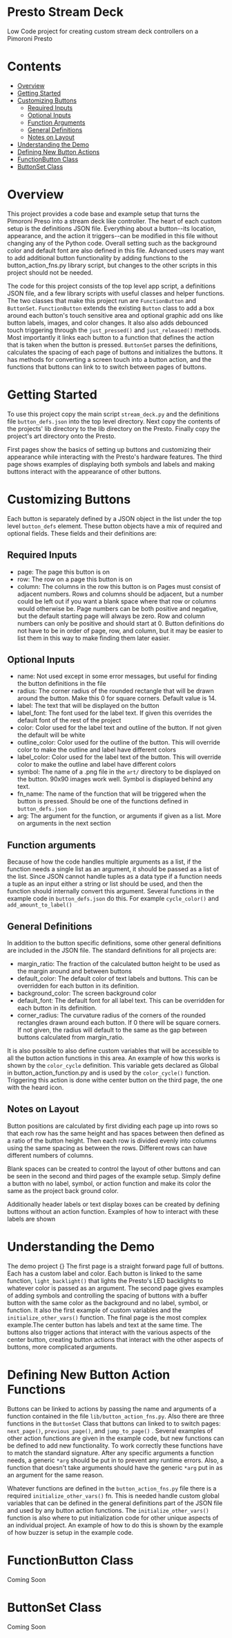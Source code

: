 # Presto Stream Deck

Low Code project for creating custom stream deck controllers on a Pimoroni Presto

# Contents
* [Overview](#overview)
* [Getting Started](#getting-started)
* [Customizing Buttons](#customizing-buttons)
    * [Required Inputs](#required-inputs)
    * [Optional Inputs](#optional-inputs)
    * [Function Arguments](#function-arguments)
    * [General Definitions](#general-definitions)
    * [Notes on Layout](#notes-on-layout)
* [Understanding the Demo](#understanding-the-demo)
* [Defining New Button Actions](#defining-new-button-action-functions)
* [FunctionButton Class](#functionbutton-class)
* [ButtonSet Class](#buttonset-class)

# Overview

This project provides a code base and example setup that turns the Pimoroni Preso into a stream deck like controller. The heart of each custom setup is the definitions JSON file. Everything about a button--its location, appearance, and the action it triggers--can be modified in this file without changing any of the Python code. Overall setting such as the background color and default font are also defined in this file. Advanced users may want to add additional button functionality by adding functions to the button_action_fns.py library script, but changes to the other scripts in this project should not be needed.

The code for this project consists of the top level app script, a definitions JSON file, and a few library scripts with useful classes and helper functions. The two classes that make this project run are ``FunctionButton`` and ``ButtonSet``. ``FunctionButton`` extends the existing ``Button`` class to add a box around each button's touch sensitive area and optional graphic add ons like button labels, images, and color changes. It also also adds debounced touch triggering through the ``just_pressed()`` and ``just_released()`` methods. Most importantly it links each button to a function that defines the action that is taken when the button is pressed. ``ButtonSet`` parses the definitions, calculates the spacing of each page of buttons and initializes the buttons. It has methods for converting a screen touch into a button action, and the functions that buttons can link to to switch between pages of buttons.

# Getting Started

To use this project copy the main script ``stream_deck.py`` and the definitions file ``button_defs.json`` into the top level directory. Next copy the contents of the projects' lib directory to the lib directory on the Presto. Finally copy the project's art directory onto the Presto. 

First pages show the basics of setting up buttons and customizing their appearance while interacting with the Presto's hardware features. The third page shows examples of displaying both symbols and labels and making buttons interact with the appearance of other buttons.

# Customizing Buttons

Each button is separately defined by a JSON object in the list under the top level ``button_defs`` element. These button objects have a mix of required and optional fields.  These fields and their definitions are:

## Required Inputs
* page: The page this button is on
* row: The row on a page this button is on
* column: The columns in the row this button is on
Pages must consist of adjacent numbers. Rows and columns should be adjacent, but a number could be left out if you want a blank space where that row or columns would otherwise be. Page numbers can be both positive and negative, but the default starting page will always be zero. Row and column numbers can only be positive and should start at 0.
Button definitions do not have to be in order of page, row, and column, but it may be easier to list them in this way to make finding them later easier. 

## Optional Inputs
* name: Not used except in some error messages, but useful for finding the button definitions in the file
* radius: The corner radius of the rounded rectangle that will be drawn around the button. Make this 0 for square corners. Default value is 14.
* label: The text that will be displayed on the button
* label_font: The font used for the label text. If given this overrides the default font of the rest of the project
* color: Color used for the label text and outline of the button. If not given the default will be white
* outline_color: Color used for the outline of the button. This will override color to make the outline and label have different colors
* label_color: Color used for the label text of the button. This will override color to make the outline and label have different colors
* symbol: The name of a .png file in the ``art/`` directory to be displayed on the button. 90x90 images work well. Symbol is displayed behind any text.
* fn_name: The name of the function that will be triggered when the button is pressed. Should be one of the functions defined in ``button_defs.json``
* arg: The argument for the function, or arguments if given as a list. More on arguments in the next section

## Function arguments

Because of how the code handles multiple arguments as a list, if the function needs a single list as an argument, it should be passed as a list of the list. Since JSON cannot handle tuples as a data type if a function needs a tuple as an input either a string or list should be used, and then the function should internally convert this argument. Several functions in the example code in ``button_defs.json`` do this. For example ``cycle_color()`` and  ``add_amount_to_label()``

## General Definitions

In addition to the button specific definitions, some other general definitions are included in the JSON file. The standard definitions for all projects are:
* margin_ratio: The fraction of the calculated button height to be used as the margin around and between buttons
* default_color: The default color of text labels and buttons. This can be overridden for each button in its definition.
* background_color: The screen background color
* default_font: The default font for all label text. This can be overridden for each button in its definition.
* corner_radius: The curvature radius of the corners of the rounded rectangles drawn around each button. If 0 there will be square corners. If not given, the radius will default to the same as the gap between buttons calculated from margin_ratio.

It is also possible to also define custom variables that will be accessible to all the button action functions in this area. An example of how this works is shown by the ``color_cycle`` definition. This variable gets declared as Global in button_action_function.py and is used by the ``color_cycle()`` function. Triggering this action is done withe center button on the third page, the one with the heard icon.

## Notes on Layout

Button positions are calculated by first dividing each page up into rows so that each row has the same height and has spaces between then defined as a ratio of the button height. Then each row is divided evenly into columns using the same spacing as between the rows. Different rows can have different numbers of columns.

Blank spaces can be created to control the layout of other buttons and can be seen in the second and third pages of the example setup. Simply define a button with no label, symbol, or action function and make its color the same as the project back ground color.

Additionally header labels or text display boxes can be created by defining buttons without an action function. Examples of how to interact with these labels are shown 

# Understanding the Demo
The demo project {}
The first page is a straight forward page full of buttons. Each has a custom label and color. Each button is linked to the same function, ``light_backlight()`` that lights the Presto's LED backlights to whatever color is passed as an argument.
The second page gives examples of adding symbols and controlling the spacing of buttons with a buffer button with the same color as the background and no label, symbol, or function. It also the first example of custom variables and the ``initialize_other_vars()`` function.
The final page is the most complex example.The center button has labels and text at the same time. The buttons also trigger actions that interact with the various aspects of the center button, creating button actions that interact with the other aspects of buttons, more complicated arguments.

# Defining New Button Action Functions

Buttons can be linked to actions by passing the name and arguments of a function contained in the file ``lib/button_action_fns.py``. Also there are three functions in the ``ButtonSet`` Class that buttons can linked to to switch pages: ``next_page()``, ``previous_page()``, and ``jump_to_page()`` . Several examples of other action functions are given in the example code, but new functions can be defined to add new functionality. To work correctly these functions have to match the standard signature. After any specific arguments a function needs, a generic ``*arg`` should be put in to prevent any runtime errors. Also, a function that doesn't take arguments should have the generic ``*arg`` put in as an argument for the same reason.

Whatever functions are defined in the ``button_action_fns.py`` file there is a required ``initialize_other_vars()`` fn. This is needed handle custom global variables that can be defined in the general definitions part of the JSON file and used by any button action functions. The ``initialize_other_vars()`` function is also where to put initialization code for other unique aspects of an individual project. An example of how to do this is shown by the example of how buzzer is setup in the example code.

# FunctionButton Class
Coming Soon

# ButtonSet Class
Coming Soon
